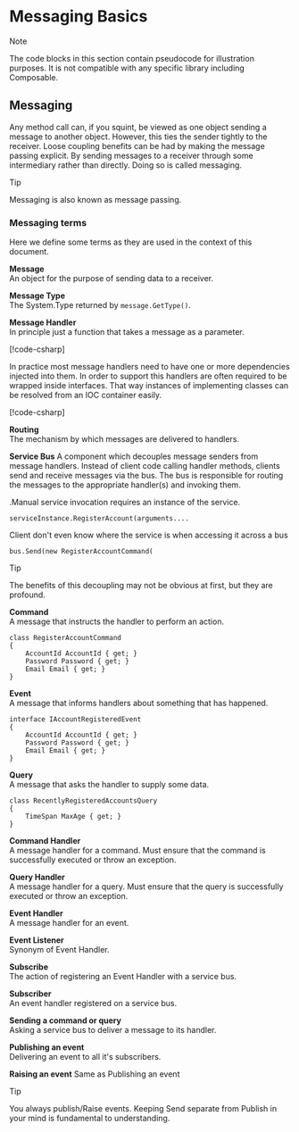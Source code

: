 # Messaging Basics
> [!NOTE]
> The code blocks in this section contain pseudocode for illustration purposes. 
> It is not compatible with any specific library including Composable.

## Messaging
Any method call can, if you squint, be viewed as one object sending a message to another object.
However, this ties the sender tightly to the receiver.
Loose coupling benefits can be had by making the message passing explicit.
By sending messages to a receiver through some intermediary rather than directly.
Doing so is called messaging.

> [!TIP]     
> Messaging is also known as message passing.

### Messaging terms
Here we define some terms as they are used in the context of this document.

**Message**  
An object for the purpose of sending data to a receiver.

**Message Type**  
The System.Type returned by `message.GetType()`.

**Message Handler**  
In principle just a function that takes a message as a parameter.

[!code-csharp[](basics.cs#message_handler)]


In practice most message handlers need to have one or more dependencies injected into them.
In order to support this handlers are often required to be wrapped inside interfaces.
 That way instances of implementing classes can be resolved from an IOC container easily.

[!code-csharp[](basics.cs#register_account_command_handler)]

**Routing**  
The mechanism by which messages are delivered to handlers.

**Service Bus**
A component which decouples message senders from message handlers.
Instead of client code calling handler methods, clients send and receive messages via the bus.
The bus is responsible for routing the messages to the appropriate handler(s) and invoking them.

.Manual service invocation requires an instance of the service.

    serviceInstance.RegisterAccount(arguments....

Client don't even know where the service is when accessing it across a bus

    bus.Send(new RegisterAccountCommand(

> [!TIP]
> The benefits of this decoupling may not be obvious at first, but they are profound.

**Command**  
A message that instructs the handler to perform an action.

    class RegisterAccountCommand
    {
        AccountId AccountId { get; }
        Password Password { get; }
        Email Email { get; }
    }


**Event**  
A message that informs handlers about something that has happened.

    interface IAccountRegisteredEvent
    {
        AccountId AccountId { get; }
        Password Password { get; }
        Email Email { get; }
    }

**Query**  
A message that asks the handler to supply some data.

    class RecentlyRegisteredAccountsQuery
    {
        TimeSpan MaxAge { get; }
    }

**Command Handler**  
A message handler for a command. Must ensure that the command is successfully executed or throw an exception.

**Query Handler**  
A message handler for a query. Must ensure that the query is successfully executed or throw an exception.

**Event Handler**  
A message handler for an event.

**Event Listener**  
Synonym of Event Handler.

**Subscribe**  
The action of registering an Event Handler with a service bus.

**Subscriber**  
An event handler registered on a service bus.

**Sending a command or query**  
Asking a service bus to deliver a message to its handler.

**Publishing an event**  
Delivering an event to all it's subscribers.

**Raising an event**
Same as Publishing an event

> [!TIP]
> You always publish/Raise events. 
> Keeping Send separate from Publish in your mind is fundamental to understanding.
